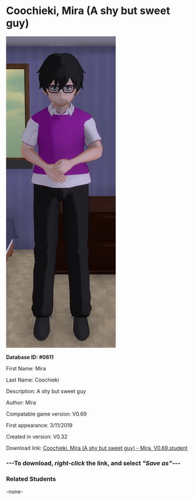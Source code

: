# Coochieki, Mira (A shy but sweet guy)

<img src="../../Files/Images/Coochieki, Mira (A shy but sweet guy).png" title="Coochieki, Mira (A shy but sweet guy) - Mira, V0.69">

**Database ID: #0611**

First Name: Mira

Last Name: Coochieki

Description: A shy but sweet guy

Author: Mira

Compatable game version: V0.69

First appearance: 3/11/2019

Created in version: V0.32

Download link: <a href="https://raw.githubusercontent.com/Arbiter1223/Daigaku-Gurashi-Custom-Students/master/Files/Student%20Files/Coochieki%2C%20Mira%20(A%20shy%20but%20sweet%20guy)%20-%20Mira%2C%20V0.69.student">Coochieki, Mira (A shy but sweet guy) - Mira, V0.69.student</a>

### ---**To download, _right-click_ the link, and select _"Save as"_**---

### Related Students

-none-
